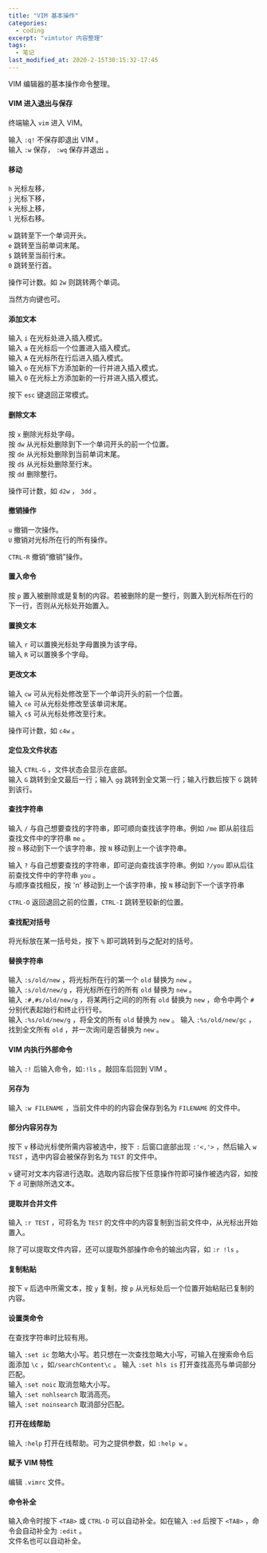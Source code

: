 ```yaml
---
title: "VIM 基本操作"
categories:
  - coding
excerpt: "vimtutor 内容整理"
tags:
  - 笔记
last_modified_at: 2020-2-15T30:15:32-17:45
---
```


VIM 编辑器的基本操作命令整理。

#### VIM 进入退出与保存

终端输入 `vim` 进入 VIM。

输入 `:q!` 不保存即退出 VIM 。<br>
输入 `:w` 保存， `:wq` 保存并退出 。

#### 移动

`h` 光标左移，<br>
`j` 光标下移，<br>
`k` 光标上移，<br>
`l` 光标右移。

`w` 跳转至下一个单词开头。<br>
`e` 跳转至当前单词末尾。<br>
`$` 跳转至当前行末。<br>
`0` 跳转至行首。

操作可计数。如 `2w` 则跳转两个单词。

当然方向键也可。

#### 添加文本

输入 `i` 在光标处进入插入模式。<br>
输入 `a` 在光标后一个位置进入插入模式。<br>
输入 `A` 在光标所在行后进入插入模式。<br>
输入 `o` 在光标下方添加新的一行并进入插入模式。<br>
输入 `O` 在光标上方添加新的一行并进入插入模式。

按下 `esc` 键退回正常模式。

#### 删除文本

按 `x` 删除光标处字母。<br>
按 `dw` 从光标处删除到下一个单词开头的前一个位置。<br>
按 `de` 从光标处删除到当前单词末尾。<br>
按 `d$` 从光标处删除至行末。<br>
按 `dd` 删除整行。

操作可计数，如 `d2w` ， `3dd` 。

#### 撤销操作

`u` 撤销一次操作。<br>
`U` 撤销对光标所在行的所有操作。

`CTRL-R` 撤销“撤销”操作。

#### 置入命令

按 `p` 置入被删除或是复制的内容。若被删除的是一整行，则置入到光标所在行的下一行，否则从光标处开始置入。

#### 置换文本

输入 `r` 可以置换光标处字母置换为该字母。<br>
输入 `R` 可以置换多个字母。

#### 更改文本

输入 `cw` 可从光标处修改至下一个单词开头的前一个位置。<br>
输入 `ce` 可从光标处修改至该单词末尾。<br>
输入 `c$` 可从光标处修改至行末。<br>

操作可计数，如 `c4w` 。

#### 定位及文件状态

输入 `CTRL-G` ，文件状态会显示在底部。<br>
输入 `G` 跳转到全文最后一行；输入 `gg` 跳转到全文第一行；输入行数后按下 `G` 跳转到该行。

#### 查找字符串

输入 `/` 与自己想要查找的字符串，即可顺向查找该字符串。例如 `/me` 即从前往后查找文件中的字符串 `me` 。<br>
按 `n` 移动到下一个该字符串，按 `N` 移动到上一个该字符串。

输入 `?` 与自己想要查找的字符串，即可逆向查找该字符串。例如 `?/you` 即从后往前查找文件中的字符串 `you` 。<br>
与顺序查找相反，按 'n' 移动到上一个该字符串，按 `N` 移动到下一个该字符串

`CTRL-O` 返回退回之前的位置，`CTRL-I` 跳转至较新的位置。

#### 查找配对括号

将光标放在某一括号处，按下 `%` 即可跳转到与之配对的括号。

#### 替换字符串

输入 `:s/old/new` ，将光标所在行的第一个 `old` 替换为 `new` 。<br>
输入 `:s/old/new/g` ，将光标所在行的所有 `old` 替换为 `new` 。 <br>
输入 `:#,#s/old/new/g` ，将某两行之间的的所有 `old` 替换为 `new` ，命令中两个 `#` 分别代表起始行和终止行行号。<br>
输入 `:%s/old/new/g` ，将全文的所有 `old` 替换为 `new` 。
输入 `:%s/old/new/gc` ，找到全文所有 `old` ，并一次询问是否替换为 `new` 。

#### VIM 内执行外部命令

输入 `:!` 后输入命令，如`:!ls` 。敲回车后回到 VIM 。

#### 另存为

输入 `:w FILENAME` ，当前文件中的的内容会保存到名为 `FILENAME` 的文件中。

#### 部分内容另存为

按下 `v` 移动光标使所需内容被选中，按下 `:` 后窗口底部出现 `:'<,'>` ，然后输入 `w TEST` ，选中内容会被保存到名为 `TEST` 的文件中。

`v` 键可对文本内容进行选取。选取内容后按下任意操作符即可操作被选内容，如按下 `d` 可删除所选文本。

#### 提取并合并文件

输入 `:r TEST` ，可将名为 `TEST` 的文件中的内容复制到当前文件中，从光标出开始置入。

除了可以提取文件内容，还可以提取外部操作命令的输出内容，如 `:r !ls` 。

#### 复制粘贴

按下 `v` 后选中所需文本，按 `y` 复制，按 `p` 从光标处后一个位置开始粘贴已复制的内容。

#### 设置类命令

在查找字符串时比较有用。

输入 `:set ic` 忽略大小写。若只想在一次查找忽略大小写，可输入在搜索命令后面添加 `\c` ，如`/searchContent\c` 。
输入 `:set hls is` 打开查找高亮与单词部分匹配。<br>
输入 `:set noic` 取消忽略大小写。<br>
输入 `:set nohlsearch` 取消高亮。<br>
输入 `:set noinsearch` 取消部分匹配。

#### 打开在线帮助

输入 `:help` 打开在线帮助。可为之提供参数，如 `:help w` 。

#### 赋予 VIM 特性

编辑 `.vimrc` 文件。

#### 命令补全

输入命令时按下 `<TAB>` 或 `CTRL-D` 可以自动补全。如在输入 `:ed` 后按下 `<TAB>` ，命令会自动补全为 `:edit` 。<br>
文件名也可以自动补全。
